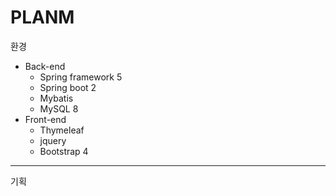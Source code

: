 # PLANM

환경

* Back-end
  * Spring framework 5
  * Spring boot 2
  * Mybatis
  * MySQL 8
* Front-end
  * Thymeleaf
  * jquery
  * Bootstrap 4

---

기획

